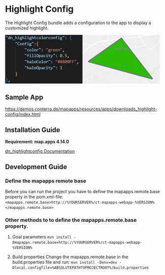 # Highlight Config

The Highlight Config bundle adds a configuration to the app to display a customized highlight.

![Screenshot App](https://github.com/conterra/mapapps-highlight-config/blob/main/screenshot.jpg)


## Sample App
https://demos.conterra.de/mapapps/resources/apps/downloads_highlight-config/index.html

## Installation Guide
**Requirement: map.apps 4.14.0**

[dn_highlightconfig Documentation](https://github.com/conterra/mapapps-highlight-config/tree/master/src/main/js/bundles/dn_highlightconfig)

## Development Guide
### Define the mapapps remote base
Before you can run the project you have to define the mapapps.remote.base property in the pom.xml-file:
`<mapapps.remote.base>http://%YOURSERVER%/ct-mapapps-webapp-%VERSION%</mapapps.remote.base>`

### Other methods to to define the mapapps.remote.base property.
1. Goal parameters
`mvn install -Dmapapps.remote.base=http://%YOURSERVER%/ct-mapapps-webapp-%VERSION%`

2. Build properties
Change the mapapps.remote.base in the build.properties file and run:
`mvn install -Denv=dev -Dlocal.configfile=%ABSOLUTEPATHTOPROJECTROOT%/build.properties`
